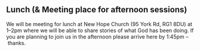## Lunch (& Meeting place for afternoon sessions)

We will be meeting for lunch at New Hope Church (95 York Rd, RG1 8DU) at 1–2pm where we will be able to share stories of what God has been doing. If you are planning to join us in the afternoon please arrive here by 1:45pm – thanks.
